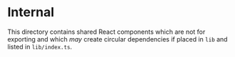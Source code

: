 # Internal

This directory contains shared React components which are not for exporting and which _may_ create circular dependencies if placed in `lib` and listed in `lib/index.ts`.

